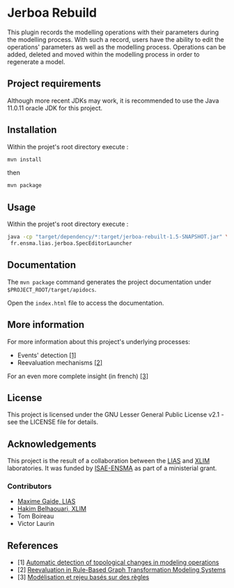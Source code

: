 # Jerboa Rebuild

This plugin records the modelling operations with their parameters during the modelling process.
With such a record, users have the ability to edit the operations' parameters as well as the modelling process.
Operations can be added, deleted and moved within the modelling process in order to regenerate a model.

## Project requirements

Although more recent JDKs may work, it is recommended to use the Java 11.0.11 oracle JDK for this project.

## Installation

Within the projet's root directory execute :

```sh 
mvn install
```

then

``` sh
mvn package
```

## Usage

Within the projet's root directory execute :
``` sh
java -cp "target/dependency/*:target/jerboa-rebuilt-1.5-SNAPSHOT.jar" \
 fr.ensma.lias.jerboa.SpecEditorLauncher
```
## Documentation

The `mvn package` command generates the project documentation under `$PROJECT_ROOT/target/apidocs`.

Open the `index.html` file to access the documentation.

## More information

For more information about this project's underlying processes:
- Events' detection [\[1\]](https://hal.science/hal-04228069)
- Reevaluation mechanisms [\[2\]](https://hal.science/hal-04607231)

For an even more complete insight (in french) [\[3\]](https://hal.science/tel-04886518v1)

## License

This project is licensed under the GNU Lesser General Public License v2.1 - see
the LICENSE file for details.

## Acknowledgements

This project is the result of a collaboration between the
[LIAS](https://www.lias-lab.fr) and [XLIM](https://www.xlim.fr) laboratories.
It was funded by [ISAE-ENSMA](https://www.ensma.fr/) as part of a ministerial grant.

### Contributors

- [Maxime Gaide, LIAS](https://www.lias-lab.fr/members/maximegaide/)
- [Hakim Belhaouari, XLIM](https://xlim-sic.labo.univ-poitiers.fr/membres/hbelhaou/)
- Tom Boireau
- Victor Laurin

## References
- [1] [Automatic detection of topological changes in modeling operations](https://hal.science/hal-04228069)
- [2] [Reevaluation in Rule-Based Graph Transformation Modeling Systems](https://hal.science/hal-04607231)
- [3] [Modélisation et rejeu basés sur des règles](https://hal.science/tel-04886518v1)
